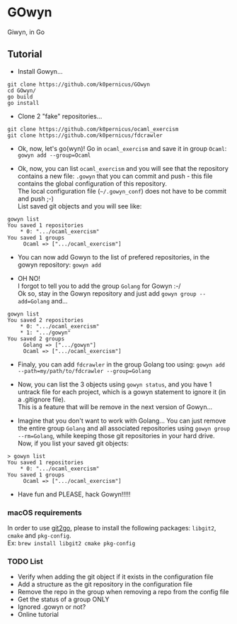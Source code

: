 # GOwyn
Giwyn, in Go

## Tutorial

*	Install Gowyn...
```
git clone https://github.com/k0pernicus/GOwyn
cd GOwyn/
go build
go install
```  

*	Clone 2 "fake" repositories...
```
git clone https://github.com/k0pernicus/ocaml_exercism
git clone https://github.com/k0pernicus/fdcrawler
```  

*	Ok, now, let's go(wyn)!
	Go in `ocaml_exercism` and save it in group `Ocaml`: `gowyn add --group=Ocaml`

*	Ok, now, you can list `ocaml_exercism` and you will see that the repository contains a new file: `.gowyn` that you can commit and push - this file contains the global configuration of this repository.  
	The local configuration file (`~/.gowyn_conf`) does not have to be commit and push ;-)  
	List saved git objects and you will see like:
```
gowyn list
You saved 1 repositories
	* 0: ".../ocaml_exercism"
You saved 1 groups
	 Ocaml => [".../ocaml_exercism"]
``` 

*	You can now add Gowyn to the list of prefered repositories, in the gowyn repository: `gowyn add`

*	OH NO!  
	I forgot to tell you to add the group `Golang` for Gowyn :-/  
	Ok so, stay in the Gowyn repository and just add `gowyn group --add=Golang` and...

```
gowyn list
You saved 2 repositories
	* 0: ".../ocaml_exercism"
	* 1: ".../gowyn"
You saved 2 groups
	 Golang => [".../gowyn"]
	 Ocaml => [".../ocaml_exercism"]
```

*	Finaly, you can add `fdcrawler` in the group Golang too using: `gowyn add --path=my/path/to/fdcrawler --group=Golang`

*	Now, you can list the 3 objects using `gowyn status`, and you have 1 untrack file for each project, which is a gowyn statement to ignore it (in a .gitignore file).  
This is a feature that will be remove in the next version of Gowyn...

*	Imagine that you don't want to work with Golang... You can just remove the entire group `Golang` and all associated repositories using `gowyn group --rm=Golang`, while keeping those git repositories in your hard drive.  
	Now, if you list your saved git objects:

```
> gowyn list
You saved 1 repositories
	* 0: ".../ocaml_exercism"
You saved 1 groups
	 Ocaml => [".../ocaml_exercism"]
```

*	Have fun and PLEASE, hack Gowyn!!!!!

### macOS requirements
In order to use [git2go](https://github.com/libgit2/git2go), please to install the following packages: `libgit2`, `cmake` and `pkg-config`.   
Ex: `brew install libgit2 cmake pkg-config`

### TODO List
* Verify when adding the git object if it exists in the configuration file
*	Add a structure as the git repository in the configuration file
*	Remove the repo in the group when removing a repo from the config file
*	Get the status of a group ONLY
* Ignored .gowyn or not?
*	Online tutorial
